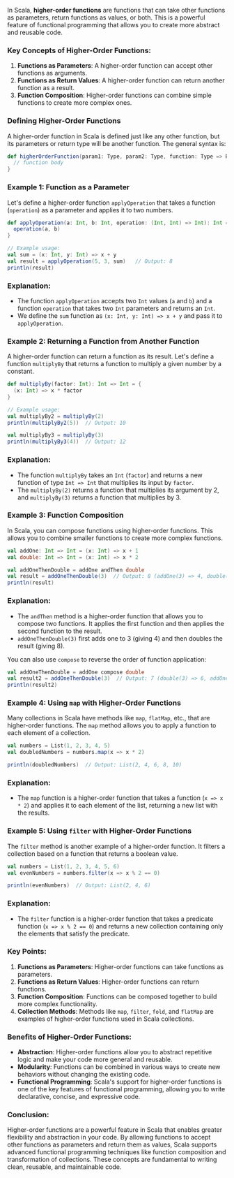 In Scala, **higher-order functions** are functions that can take other functions as parameters, return functions as values, or both. This is a powerful feature of functional programming that allows you to create more abstract and reusable code.

### Key Concepts of Higher-Order Functions:
1. **Functions as Parameters**: A higher-order function can accept other functions as arguments.
2. **Functions as Return Values**: A higher-order function can return another function as a result.
3. **Function Composition**: Higher-order functions can combine simple functions to create more complex ones.

### Defining Higher-Order Functions

A higher-order function in Scala is defined just like any other function, but its parameters or return type will be another function. The general syntax is:

```scala
def higherOrderFunction(param1: Type, param2: Type, function: Type => ReturnType): ReturnType = {
  // function body
}
```

### Example 1: Function as a Parameter

Let's define a higher-order function `applyOperation` that takes a function (`operation`) as a parameter and applies it to two numbers.

```scala
def applyOperation(a: Int, b: Int, operation: (Int, Int) => Int): Int = {
  operation(a, b)
}

// Example usage:
val sum = (x: Int, y: Int) => x + y
val result = applyOperation(5, 3, sum)   // Output: 8
println(result)
```

### Explanation:
- The function `applyOperation` accepts two `Int` values (`a` and `b`) and a function `operation` that takes two `Int` parameters and returns an `Int`.
- We define the `sum` function as `(x: Int, y: Int) => x + y` and pass it to `applyOperation`.

### Example 2: Returning a Function from Another Function

A higher-order function can return a function as its result. Let's define a function `multiplyBy` that returns a function to multiply a given number by a constant.

```scala
def multiplyBy(factor: Int): Int => Int = {
  (x: Int) => x * factor
}

// Example usage:
val multiplyBy2 = multiplyBy(2)
println(multiplyBy2(5))  // Output: 10

val multiplyBy3 = multiplyBy(3)
println(multiplyBy3(4))  // Output: 12
```

### Explanation:
- The function `multiplyBy` takes an `Int` (`factor`) and returns a new function of type `Int => Int` that multiplies its input by `factor`.
- The `multiplyBy(2)` returns a function that multiplies its argument by 2, and `multiplyBy(3)` returns a function that multiplies by 3.

### Example 3: Function Composition

In Scala, you can compose functions using higher-order functions. This allows you to combine smaller functions to create more complex functions.

```scala
val addOne: Int => Int = (x: Int) => x + 1
val double: Int => Int = (x: Int) => x * 2

val addOneThenDouble = addOne andThen double
val result = addOneThenDouble(3)  // Output: 8 (addOne(3) => 4, double(4) => 8)
println(result)
```

### Explanation:
- The `andThen` method is a higher-order function that allows you to compose two functions. It applies the first function and then applies the second function to the result.
- `addOneThenDouble(3)` first adds one to 3 (giving 4) and then doubles the result (giving 8).

You can also use `compose` to reverse the order of function application:

```scala
val addOneThenDouble = addOne compose double
val result2 = addOneThenDouble(3)  // Output: 7 (double(3) => 6, addOne(6) => 7)
println(result2)
```

### Example 4: Using `map` with Higher-Order Functions

Many collections in Scala have methods like `map`, `flatMap`, etc., that are higher-order functions. The `map` method allows you to apply a function to each element of a collection.

```scala
val numbers = List(1, 2, 3, 4, 5)
val doubledNumbers = numbers.map(x => x * 2)

println(doubledNumbers)  // Output: List(2, 4, 6, 8, 10)
```

### Explanation:
- The `map` function is a higher-order function that takes a function (`x => x * 2`) and applies it to each element of the list, returning a new list with the results.

### Example 5: Using `filter` with Higher-Order Functions

The `filter` method is another example of a higher-order function. It filters a collection based on a function that returns a boolean value.

```scala
val numbers = List(1, 2, 3, 4, 5, 6)
val evenNumbers = numbers.filter(x => x % 2 == 0)

println(evenNumbers)  // Output: List(2, 4, 6)
```

### Explanation:
- The `filter` function is a higher-order function that takes a predicate function (`x => x % 2 == 0`) and returns a new collection containing only the elements that satisfy the predicate.

### Key Points:
1. **Functions as Parameters**: Higher-order functions can take functions as parameters.
2. **Functions as Return Values**: Higher-order functions can return functions.
3. **Function Composition**: Functions can be composed together to build more complex functionality.
4. **Collection Methods**: Methods like `map`, `filter`, `fold`, and `flatMap` are examples of higher-order functions used in Scala collections.

### Benefits of Higher-Order Functions:
- **Abstraction**: Higher-order functions allow you to abstract repetitive logic and make your code more general and reusable.
- **Modularity**: Functions can be combined in various ways to create new behaviors without changing the existing code.
- **Functional Programming**: Scala's support for higher-order functions is one of the key features of functional programming, allowing you to write declarative, concise, and expressive code.

### Conclusion:

Higher-order functions are a powerful feature in Scala that enables greater flexibility and abstraction in your code. By allowing functions to accept other functions as parameters and return them as values, Scala supports advanced functional programming techniques like function composition and transformation of collections. These concepts are fundamental to writing clean, reusable, and maintainable code.
